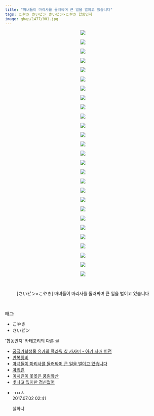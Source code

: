 ```yaml
---
title: "마녀들이 마리사를 둘러싸며 큰 일을 벌이고 있습니다"
tags: こやき さいピン さいピン×こやき 합동인지
image: ghap/1477/001.jpg
---
```

<div class="article">
<p style="text-align: center; clear: none; float: none;"><img src="{{ site.nasurl }}/ghap/1477/001.jpg"/></p>
<p style="text-align: center; clear: none; float: none;"><img src="{{ site.nasurl }}/ghap/1477/002.jpg"/></p>
<p style="text-align: center; clear: none; float: none;"><img src="{{ site.nasurl }}/ghap/1477/003.jpg"/></p>
<p style="text-align: center; clear: none; float: none;"><img src="{{ site.nasurl }}/ghap/1477/004.jpg"/></p>
<p style="text-align: center; clear: none; float: none;"><img src="{{ site.nasurl }}/ghap/1477/005.jpg"/></p>
<p style="text-align: center; clear: none; float: none;"><img src="{{ site.nasurl }}/ghap/1477/006.jpg"/></p>
<p style="text-align: center; clear: none; float: none;"><img src="{{ site.nasurl }}/ghap/1477/007.jpg"/></p>
<p style="text-align: center; clear: none; float: none;"><img src="{{ site.nasurl }}/ghap/1477/008.jpg"/></p>
<p style="text-align: center; clear: none; float: none;"><img src="{{ site.nasurl }}/ghap/1477/009.jpg"/></p>
<p style="text-align: center; clear: none; float: none;"><img src="{{ site.nasurl }}/ghap/1477/010.jpg"/></p>
<p style="text-align: center; clear: none; float: none;"><img src="{{ site.nasurl }}/ghap/1477/011.jpg"/></p>
<p style="text-align: center; clear: none; float: none;"><img src="{{ site.nasurl }}/ghap/1477/012.jpg"/></p>
<p style="text-align: center; clear: none; float: none;"><img src="{{ site.nasurl }}/ghap/1477/013.jpg"/></p>
<p style="text-align: center; clear: none; float: none;"><img src="{{ site.nasurl }}/ghap/1477/014.jpg"/></p>
<p style="text-align: center; clear: none; float: none;"><img src="{{ site.nasurl }}/ghap/1477/015.jpg"/></p>
<p style="text-align: center; clear: none; float: none;"><img src="{{ site.nasurl }}/ghap/1477/016.jpg"/></p>
<p style="text-align: center; clear: none; float: none;"><img src="{{ site.nasurl }}/ghap/1477/017.jpg"/></p>
<p style="text-align: center; clear: none; float: none;"><img src="{{ site.nasurl }}/ghap/1477/018.jpg"/></p>
<p style="text-align: center; clear: none; float: none;"><img src="{{ site.nasurl }}/ghap/1477/019.jpg"/></p>
<p style="text-align: center; clear: none; float: none;"><img src="{{ site.nasurl }}/ghap/1477/020.jpg"/></p>
<p style="text-align: center; clear: none; float: none;"><img src="{{ site.nasurl }}/ghap/1477/021.jpg"/></p>
<p style="text-align: center; clear: none; float: none;"><img src="{{ site.nasurl }}/ghap/1477/022.jpg"/></p>
<p style="text-align: center; clear: none; float: none;"><img src="{{ site.nasurl }}/ghap/1477/023.jpg"/></p>
<p style="text-align: center; clear: none; float: none;"><img src="{{ site.nasurl }}/ghap/1477/024.jpg"/></p>
<p style="text-align: center; clear: none; float: none;"><img src="{{ site.nasurl }}/ghap/1477/025.jpg"/></p>
<p style="text-align: center; clear: none; float: none;"><img src="{{ site.nasurl }}/ghap/1477/026.jpg"/></p>
<p style="text-align: center; clear: none; float: none;"><img src="{{ site.nasurl }}/ghap/1477/027.jpg"/></p>
<p style="text-align: center; clear: none; float: none;"><br/></p>
<p style="text-align: center; clear: none; float: none;">[さいピン×こやき] 마녀들이 마리사를 둘러싸며 큰 일을 벌이고 있습니다</p>
<p><br/></p>
</div><div class="tagTrail">
<p>태그: </p>
<ul>
<li>こやき</li>
<li>さいピン</li>
</ul>
</div><div class="another">
<p>'합동인지' 카테고리의 다른 글</p>
<ul>
<li><a href="/2016-08-12-ghap_1535">궁극가학생물 유카의 플라워 샵 카자미 - 아키 자매 버전</a></li>
<li><a href="/2016-08-11-ghap_1493">반복횡비</a></li>
<li><a href="/2016-08-11-ghap_1477">마녀들이 마리사를 둘러싸며 큰 일을 벌이고 있습니다</a></li>
<li><a href="/2016-08-03-ghap_1323">마리린</a></li>
<li><a href="/2016-08-03-ghap_1313">이치린이 꽃꽂은 풍림화산</a></li>
<li><a href="/2016-07-31-ghap_1278">빛나고 있지만 정신없어</a></li>
</ul>
</div><div class="cb_module cb_fluid">
<div class="cb_wrt cb_profile">
<div class="comment">
<ul>
<li class="cb_thumb_off" id="comment15027207">
<div class="cb_comment_area">
<div class="cb_info_area">
<div class="cb_section">
<span class="cb_nick_name">ㄱㅁㅎ</span>
</div>
<div class="cb_section">
<span class="cb_date">2017.07.02 02:41 </span>
</div>
</div>
<div class="cb_dsc_comment">
<p class="cb_dsc">
											실화냐
										</p>
</div>
</div></li>
</ul>
</div>
</div><!-- commentList close -->
</div>